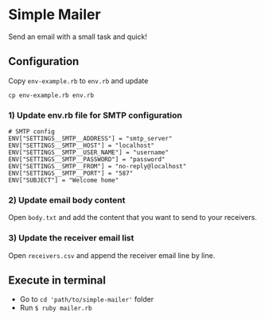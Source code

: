 # Simple Mailer
Send an email with a small task and quick!

## Configuration
Copy ```env-example.rb``` to ```env.rb``` and update

```
cp env-example.rb env.rb
```

### 1) Update env.rb file for SMTP configuration
```
# SMTP config
ENV["SETTINGS__SMTP__ADDRESS"] = "smtp_server"
ENV["SETTINGS__SMTP__HOST"] = "localhost"
ENV["SETTINGS__SMTP__USER_NAME"] = "username"
ENV["SETTINGS__SMTP__PASSWORD"] = "password"
ENV["SETTINGS__SMTP__FROM"] = "no-reply@localhost"
ENV["SETTINGS__SMTP__PORT"] = "587"
ENV["SUBJECT"] = "Welcome home"
```

### 2) Update email body content
Open ```body.txt``` and add the content that you want to send to your receivers.

### 3) Update the receiver email list
Open ```receivers.csv``` and append the receiver email line by line.

## Execute in terminal
- Go to ```cd 'path/to/simple-mailer'``` folder
- Run ```$ ruby mailer.rb```
